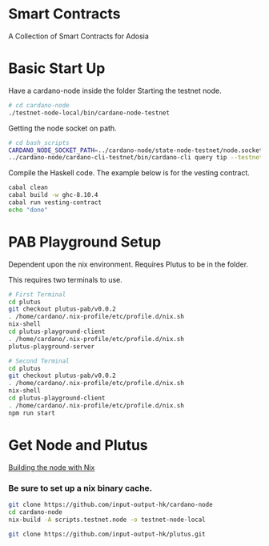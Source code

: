 # Smart Contracts

A Collection of Smart Contracts for Adosia

# Basic Start Up

Have a cardano-node inside the folder
Starting the testnet node.
```bash
# cd cardano-node
./testnet-node-local/bin/cardano-node-testnet
```

Getting the node socket on path.

```bash
# cd bash_scripts
CARDANO_NODE_SOCKET_PATH=../cardano-node/state-node-testnet/node.socket
../cardano-node/cardano-cli-testnet/bin/cardano-cli query tip --testnet-magic 1097911063
```

Compile the Haskell code. The example below is for the vesting contract.

```bash
cabal clean
cabal build -w ghc-8.10.4
cabal run vesting-contract
echo "done"
```

# PAB Playground Setup

Dependent upon the nix environment. Requires Plutus to be in the folder.

This requires two terminals to use.

```bash
# First Terminal
cd plutus
git checkout plutus-pab/v0.0.2
. /home/cardano/.nix-profile/etc/profile.d/nix.sh
nix-shell
cd plutus-playground-client
. /home/cardano/.nix-profile/etc/profile.d/nix.sh
plutus-playground-server

# Second Terminal
cd plutus
git checkout plutus-pab/v0.0.2
. /home/cardano/.nix-profile/etc/profile.d/nix.sh
nix-shell
cd plutus-playground-client
. /home/cardano/.nix-profile/etc/profile.d/nix.sh
npm run start
```

# Get Node and Plutus

[Building the node with Nix](https://github.com/input-output-hk/cardano-node/blob/master/doc/getting-started/building-the-node-using-nix.md/)


### Be sure to set up a nix binary cache.
```bash
git clone https://github.com/input-output-hk/cardano-node
cd cardano-node
nix-build -A scripts.testnet.node -o testnet-node-local
```

```bash
git clone https://github.com/input-output-hk/plutus.git
```
